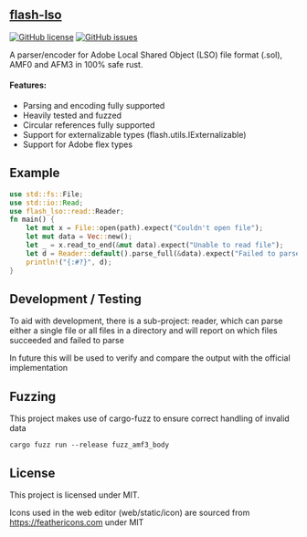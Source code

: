 ## [flash-lso](https://crates.io/crates/flash-lso)

[![GitHub license](https://img.shields.io/github/license/CUB3D/rust-sol)](https://github.com/CUB3D/rust-flash-lso/blob/master/LICENSE)
[![GitHub issues](https://img.shields.io/github/issues/CUB3D/rust-sol)](https://github.com/CUB3D/rust-flash-lso/issues)

A parser/encoder for Adobe Local Shared Object (LSO) file format (.sol), AMF0 and AFM3 in 100% safe rust.
#### Features:
- Parsing and encoding fully supported
- Heavily tested and fuzzed
- Circular references fully supported
- Support for externalizable types (flash.utils.IExternalizable)
- Support for Adobe flex types

## Example
```rust
use std::fs::File;
use std::io::Read;
use flash_lso::read::Reader;
fn main() {
    let mut x = File::open(path).expect("Couldn't open file");
    let mut data = Vec::new();
    let _ = x.read_to_end(&mut data).expect("Unable to read file");
    let d = Reader::default().parse_full(&data).expect("Failed to parse lso file");
    println!("{:#?}", d);
}
``` 

## Development / Testing
To aid with development, there is a sub-project: reader, which can parse either a single file or all files in a directory and will report on which files succeeded and failed to parse

In future this will be used to verify and compare the output with the official implementation

## Fuzzing
This project makes use of cargo-fuzz to ensure correct handling of invalid data
```
cargo fuzz run --release fuzz_amf3_body
```

## License
This project is licensed under MIT.

Icons used in the web editor (web/static/icon) are sourced from https://feathericons.com under MIT
